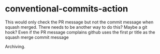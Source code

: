 # conventional-commits-action

This would only check the PR message but not the commit message when squash merged.
There needs to be another way to do this? Maybe a git hook?
Even if the PR message complains github uses the first pr title as the squash merge commit message

Archiving.

